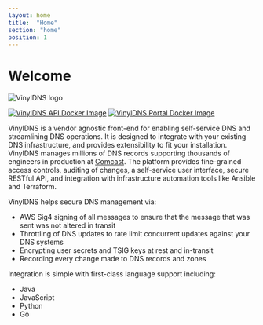 ```yaml
---
layout: home 
title:  "Home"
section: "home"
position: 1
---
```


# Welcome

![VinylDNS logo](../img/vinyldns-fulllogoDARK-300.png)


[![VinylDNS API Docker Image](https://img.shields.io/docker/v/vinyldns/api?color=blue&label=API%20Image&logo=docker&logoColor=white)](https://hub.docker.com/r/vinyldns/api/tags?page=1&ordering=last_updated)
[![VinylDNS Portal Docker Image](https://img.shields.io/docker/v/vinyldns/portal?color=blue&label=Portal%20Image&logo=docker&logoColor=white)](https://hub.docker.com/r/vinyldns/portal/tags?page=1&ordering=last_updated)

VinylDNS is a vendor agnostic front-end for enabling self-service DNS and streamlining DNS operations. It is designed to
integrate with your existing DNS infrastructure, and provides extensibility to fit your installation. VinylDNS manages
millions of DNS records supporting thousands of engineers in production at [Comcast](https://comcast.github.io/). The
platform provides fine-grained access controls, auditing of changes, a self-service user interface, secure RESTful API,
and integration with infrastructure automation tools like Ansible and Terraform.

VinylDNS helps secure DNS management via:

* AWS Sig4 signing of all messages to ensure that the message that was sent was not altered in transit
* Throttling of DNS updates to rate limit concurrent updates against your DNS systems
* Encrypting user secrets and TSIG keys at rest and in-transit
* Recording every change made to DNS records and zones

Integration is simple with first-class language support including:

* Java
* JavaScript
* Python
* Go
